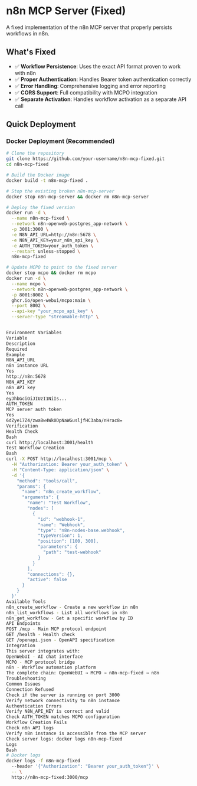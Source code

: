 # n8n MCP Server (Fixed)

A fixed implementation of the n8n MCP server that properly persists workflows in n8n.

## What's Fixed

- ✅ **Workflow Persistence**: Uses the exact API format proven to work with n8n
- ✅ **Proper Authentication**: Handles Bearer token authentication correctly
- ✅ **Error Handling**: Comprehensive logging and error reporting
- ✅ **CORS Support**: Full compatibility with MCPO integration
- ✅ **Separate Activation**: Handles workflow activation as a separate API call

## Quick Deployment

### Docker Deployment (Recommended)

```bash
# Clone the repository
git clone https://github.com/your-username/n8n-mcp-fixed.git
cd n8n-mcp-fixed

# Build the Docker image
docker build -t n8n-mcp-fixed .

# Stop the existing broken n8n-mcp-server
docker stop n8n-mcp-server && docker rm n8n-mcp-server

# Deploy the fixed version
docker run -d \
  --name n8n-mcp-fixed \
  --network n8n-openweb-postgres_app-network \
  -p 3001:3000 \
  -e N8N_API_URL=http://n8n:5678 \
  -e N8N_API_KEY=your_n8n_api_key \
  -e AUTH_TOKEN=your_auth_token \
  --restart unless-stopped \
  n8n-mcp-fixed

# Update MCPO to point to the fixed server
docker stop mcpo && docker rm mcpo
docker run -d \
  --name mcpo \
  --network n8n-openweb-postgres_app-network \
  -p 8001:8002 \
  ghcr.io/open-webui/mcpo:main \
  --port 8002 \
  --api-key "your_mcpo_api_key" \
  --server-type "streamable-http" \


Environment Variables
Variable
Description
Required
Example
N8N_API_URL
n8n instance URL
Yes
http://n8n:5678
N8N_API_KEY
n8n API key
Yes
eyJhbGciOiJIUzI1NiIs...
AUTH_TOKEN
MCP server auth token
Yes
6dZye17Z4/zwaBw4Wk0DpNaWGusljfHC3aba/nHrac8=
Verification
Health Check
Bash
curl http://localhost:3001/health
Test Workflow Creation
Bash
curl -X POST http://localhost:3001/mcp \
  -H "Authorization: Bearer your_auth_token" \
  -H "Content-Type: application/json" \
  -d '{
    "method": "tools/call",
    "params": {
      "name": "n8n_create_workflow",
      "arguments": {
        "name": "Test Workflow",
        "nodes": [
          {
            "id": "webhook-1",
            "name": "Webhook",
            "type": "n8n-nodes-base.webhook",
            "typeVersion": 1,
            "position": [100, 300],
            "parameters": {
              "path": "test-webhook"
            }
          }
        ],
        "connections": {},
        "active": false
      }
    }
  }'
Available Tools
n8n_create_workflow - Create a new workflow in n8n
n8n_list_workflows - List all workflows in n8n
n8n_get_workflow - Get a specific workflow by ID
API Endpoints
POST /mcp - Main MCP protocol endpoint
GET /health - Health check
GET /openapi.json - OpenAPI specification
Integration
This server integrates with:
OpenWebUI - AI chat interface
MCPO - MCP protocol bridge
n8n - Workflow automation platform
The complete chain: OpenWebUI → MCPO → n8n-mcp-fixed → n8n
Troubleshooting
Common Issues
Connection Refused
Check if the server is running on port 3000
Verify network connectivity to n8n instance
Authentication Errors
Verify N8N_API_KEY is correct and valid
Check AUTH_TOKEN matches MCPO configuration
Workflow Creation Fails
Check n8n API logs
Verify n8n instance is accessible from the MCP server
Check server logs: docker logs n8n-mcp-fixed
Logs
Bash
# Docker logs
docker logs -f n8n-mcp-fixed
  --header '{"Authorization": "Bearer your_auth_token"}' \
  -- \
  http://n8n-mcp-fixed:3000/mcp
